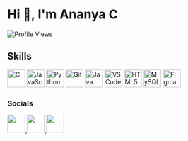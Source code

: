 Hi 👋, I'm Ananya C
=========================

<!--
*theananyac/theananyac* is a ✨ special ✨ repository because its README.md (this file) appears on your GitHub profile.

Here are some ideas to get you started:

- 🔭 I’m currently working on ...
- 🌱 I’m currently learning ...
- 👯 I’m looking to collaborate on ...
- 🤔 I’m looking for help with ...
- 💬 Ask me about ...
- 📫 How to reach me: ...
- 😄 Pronouns: ...
- ⚡ Fun fact: ...
-->

![Profile Views](https://komarev.com/ghpvc/?username=thecodefather&label=Profile%20views&color=0e75b6&style=flat)

## Skills

<p align="left">
  <img src="https://raw.githubusercontent.com/danielcranney/readme-generator/main/public/icons/skills/c-colored.svg" width="40" height="40" alt="C" />
  <img src="https://raw.githubusercontent.com/danielcranney/readme-generator/main/public/icons/skills/javascript-colored.svg" width="40" height="40" alt="JavaScript" />
  <img src="https://raw.githubusercontent.com/danielcranney/readme-generator/main/public/icons/skills/python-colored.svg" width="40" height="40" alt="Python" />
  <img src="https://raw.githubusercontent.com/danielcranney/readme-generator/main/public/icons/skills/git-colored.svg" width="40" height="40" alt="Git" />
  <img src="https://raw.githubusercontent.com/danielcranney/readme-generator/main/public/icons/skills/java-colored.svg" width="40" height="40" alt="Java" />
  <img src="https://raw.githubusercontent.com/danielcranney/readme-generator/main/public/icons/skills/visualstudiocode.svg" width="40" height="40" alt="VS Code" />
  <img src="https://raw.githubusercontent.com/danielcranney/readme-generator/main/public/icons/skills/html5-colored.svg" width="40" height="40" alt="HTML5" />
  <img src="https://raw.githubusercontent.com/danielcranney/readme-generator/main/public/icons/skills/mysql-colored.svg" width="40" height="40" alt="MySQL" />
  <img src="https://raw.githubusercontent.com/danielcranney/readme-generator/main/public/icons/skills/figma-colored.svg" width="40" height="40" alt="Figma" />
</p>

### Socials

<p align="left">
  <a href="https://www.github.com/theananyac" target="_blank" rel="noreferrer">
    <picture>
      <source media="(prefers-color-scheme: dark)" srcset="https://raw.githubusercontent.com/danielcranney/readme-generator/main/public/icons/socials/github-dark.svg" />
      <source media="(prefers-color-scheme: light)" srcset="https://raw.githubusercontent.com/danielcranney/readme-generator/main/public/icons/socials/github.svg" />
      <img src="https://raw.githubusercontent.com/danielcranney/readme-generator/main/public/icons/socials/github.svg" width="40" height="40" />
    </picture>
  </a>
  <a href="http://www.instagram.com/the_ananya_c" target="_blank" rel="noreferrer">
    <picture>
      <source media="(prefers-color-scheme: dark)" srcset="https://raw.githubusercontent.com/danielcranney/readme-generator/main/public/icons/socials/instagram-dark.svg" />
      <source media="(prefers-color-scheme: light)" srcset="https://raw.githubusercontent.com/danielcranney/readme-generator/main/public/icons/socials/instagram.svg" />
      <img src="https://raw.githubusercontent.com/danielcranney/readme-generator/main/public/icons/socials/instagram.svg" width="40" height="40" />
    </picture>
  </a>
  <a href="https://www.linkedin.com/in/ananya-c-26b4ba258" target="_blank" rel="noreferrer">
    <picture>
      <source media="(prefers-color-scheme: dark)" srcset="https://raw.githubusercontent.com/danielcranney/readme-generator/main/public/icons/socials/linkedin-dark.svg" />
      <source media="(prefers-color-scheme: light)" srcset="https://raw.githubusercontent.com/danielcranney/readme-generator/main/public/icons/socials/linkedin.svg" />
      <img src="https://raw.githubusercontent.com/danielcranney/readme-generator/main/public/icons/socials/linkedin.svg" width="40" height="40" />
    </picture>
  </a>
</p>
